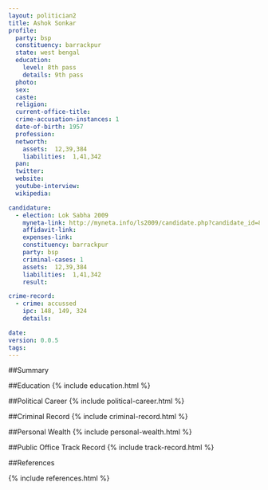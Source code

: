 ```yaml
---
layout: politician2
title: Ashok Sonkar
profile: 
  party: bsp
  constituency: barrackpur
  state: west bengal
  education: 
    level: 8th pass
    details: 9th pass
  photo: 
  sex: 
  caste: 
  religion: 
  current-office-title: 
  crime-accusation-instances: 1
  date-of-birth: 1957
  profession: 
  networth: 
    assets:  12,39,384
    liabilities:  1,41,342
  pan: 
  twitter: 
  website: 
  youtube-interview: 
  wikipedia: 

candidature: 
  - election: Lok Sabha 2009
    myneta-link: http://myneta.info/ls2009/candidate.php?candidate_id=8129
    affidavit-link: 
    expenses-link: 
    constituency: barrackpur 
    party: bsp
    criminal-cases: 1
    assets:  12,39,384
    liabilities:  1,41,342
    result:  

crime-record: 
  - crime: accussed
    ipc: 148, 149, 324
    details:    

date: 
version: 0.0.5
tags: 
---
```

##Summary


##Education
{% include education.html %}


##Political Career
{% include political-career.html %}


##Criminal Record
{% include criminal-record.html %}


##Personal Wealth
{% include personal-wealth.html %}


##Public Office Track Record
{% include track-record.html %}


##References


{% include references.html %}